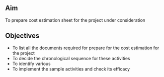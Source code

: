 ## Aim  

To prepare cost estimation sheet for the project under consideration

## Objectives
  
-	To list all the documents required for prepare for the cost estimation for the project
-	To decide the chronological sequence for these activities
-	To identify various 
-	To implement the sample activities and check its efficacy


